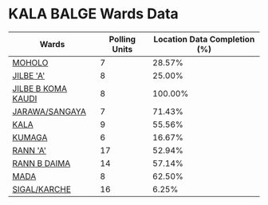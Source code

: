 
# KALA BALGE Wards Data

| Wards | Polling Units | Location Data Completion (%) |
| ---- | ----- | ------- |
| [MOHOLO](./wards/1820-moholo) | 7 | 28.57% |
| [JILBE  'A'](./wards/1821-jilbe-'a') | 8 | 25.00% |
| [JILBE B KOMA KAUDI](./wards/1822-jilbe-b-koma-kaudi) | 8 | 100.00% |
| [JARAWA/SANGAYA](./wards/1823-jarawa/sangaya) | 7 | 71.43% |
| [KALA](./wards/1824-kala) | 9 | 55.56% |
| [KUMAGA](./wards/1825-kumaga) | 6 | 16.67% |
| [RANN  'A'](./wards/1826-rann-'a') | 17 | 52.94% |
| [RANN B DAIMA](./wards/1827-rann-b-daima) | 14 | 57.14% |
| [MADA](./wards/1828-mada) | 8 | 62.50% |
| [SIGAL/KARCHE](./wards/1829-sigal/karche) | 16 | 6.25% |




